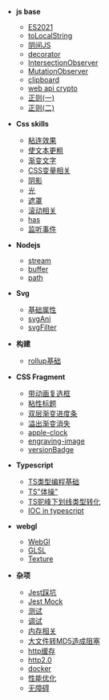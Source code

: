 <!-- docs/_sidebar.md -->
+ **js base**
  - [ES2021](./ecmascript/es2021.md)
  - [toLocalString](./base/toLocalString.md)
  - [阴间JS](./base/阴间js.md)
  - [decorator](./base/decorator.md)
  - [IntersectionObserver](./base/IntersectionObserver.md)
  - [MutationObserver](./base/mutationObserver.md)
  - [clipboard](./base/copy2Clipboard.md)
  - [web api crypto](./base/web-crypto-api.md)
  - [正则(一)](./base/regex-base.md)
  - [正则(二)](./base/regex-position.md)
+ **Css skills**
  - [粘连效果](cssSkills/gooey-effect.md)
  - [使文本更粗](cssSkills/makeFontBolder.md)
  - [渐变文字](cssSkills/渐变文字.md)
  - [CSS变量相关](cssSkills/variable&property.md)
  - [阴影](cssSkills/boxShadow.md)
  - [光](cssSkills/light.md)
  - [遮罩](cssSkills/mask.md)
  - [滚动相关](cssSkills/滚动相关css属性.md)
  - [has](cssSkills/has伪类.md)
  - [监听事件](cssSkills/css事件监听.md)
+ **Nodejs**
  - [stream](nodejs/nodejs-stream.md)
  - [buffer](nodejs/nodejs-buffer.md)
  - [path](nodejs/nodejs-path.md)
+ **Svg**
  - [基础属性](svg/svg.md)
  - [svgAni](svg/svgAni.md)
  - [svgFilter](svg/svgFilter.md)

+ **构建**
  - [rollup基础](engineer/rollup.md)
+ **CSS Fragment**
  - [带动画复选框](cssFragment/checkbox.md)
  - [粘性标题](cssFragment/stickyTitle.md)
  - [双层渐变进度条](cssFragment/gradientProgress.md)
  - [溢出渐变消失](cssFragment/overflowDisappear.md)
  - [apple-clock](cssFragment/apple-clock.md)
  - [engraving-image](cssFragment/engraving-image.md)
  - [versionBadge](cssFragment/versionBadge.md)
+ **Typescript**
  - [TS类型编程基础](typescript/tsBaseGym.md)
  - [TS"体操"](typescript/tsGymnastics.md)
  - [TS驼峰下划线类型转化](typescript/tsHump2Underline.md)
  - [IOC in typescript](typescript/typescriptIOC.md)
+ **webgl**
  - [WebGl](webgl/webgl.md)
  - [GLSL](webgl/GLSL.md)
  - [Texture](webgl/texture.md)
+ **杂项**
  - [Jest踩坑](./test/jest.md)
  - [Jest Mock](./test/jest-mock.md)
  - [测试](./test/unit-test.md)
  - [调试](./debug.md)
  - [内存相关](./base/内存相关.md)
  - [大文件转MD5造成阻塞](others/largeFile2md5BlockDom.md)
  - [http缓存](./base/http缓存.md)
  - [http2.0](./base/http2.0.md)
  - [docker](./others/docker.md)
  - [性能优化](./base/性能优化.md)
  - [无障碍](./others/无障碍.md)

